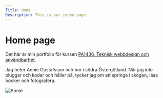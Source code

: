 ```yaml
---
Title: Home
Description: This is our index page.
---
```


Home page
==========================

Det här är min portfolio för kursen [PA1436, Teknisk webbdesign och användbarhet](https://dbwebb.se/kurser/design-v3).

Jag heter Annie Gustafsson och bor i södra Östergötland. När jag inte pluggar och kodar och håller på, tycker jag om att springa i skogen, läsa böcker och fotografera.

![Annie](%assets_url%/img/me_small.jpg)